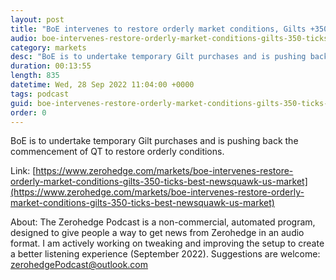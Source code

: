 ```yaml
---
layout: post
title: "BoE intervenes to restore orderly market conditions, Gilts +350 ticks at best - Newsquawk US Market Open"
audio: boe-intervenes-restore-orderly-market-conditions-gilts-350-ticks-best-newsquawk-us-market-0
category: markets
desc: "BoE is to undertake temporary Gilt purchases and is pushing back the commencement of QT to restore orderly conditions."
duration: 00:13:55
length: 835
datetime: Wed, 28 Sep 2022 11:04:00 +0000
tags: podcast
guid: boe-intervenes-restore-orderly-market-conditions-gilts-350-ticks-best-newsquawk-us-market-0
order: 0
---
```

BoE is to undertake temporary Gilt purchases and is pushing back the commencement of QT to restore orderly conditions.

Link: [https://www.zerohedge.com/markets/boe-intervenes-restore-orderly-market-conditions-gilts-350-ticks-best-newsquawk-us-market](https://www.zerohedge.com/markets/boe-intervenes-restore-orderly-market-conditions-gilts-350-ticks-best-newsquawk-us-market)

About: The Zerohedge Podcast is a non-commercial, automated program, designed to give people a way to get news from Zerohedge in an audio format.  I am actively working on tweaking and improving the setup to create a better listening experience (September 2022).  Suggestions are welcome: [zerohedgePodcast@outlook.com](mailto:zerohedgePodcast@outlook.com)